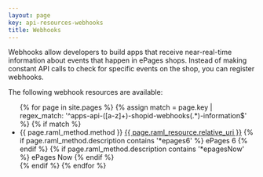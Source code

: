 ```yaml
---
layout: page
key: api-resources-webhooks
title: Webhooks
---
```


Webhooks allow developers to build apps that receive near-real-time information about events that happen in ePages shops.
Instead of making constant API calls to check for specific events on the shop, you can register webhooks.

The following webhook resources are available:

<ul id="resource-list">
  {% for page in site.pages %}
    {% assign match = page.key | regex_match: '^apps-api-([a-z]+)-shopid-webhooks(.*)-information$' %}
    {% if match %}
      <li class="resource-entry">
        <span class="http-method http-method-{{ page.raml_method.method | downcase }}">{{ page.raml_method.method }}</span>
        <a href="{{ page.url | prepend: site.baseurl }}">{{ page.raml_resource.relative_uri }}</a>
        {% if page.raml_method.description contains '*epages6' %}
          <span class='ep-label-6 ep-label'>ePages 6</span>
        {% endif %}
        {% if page.raml_method.description contains '*epagesNow' %}
          <span class='ep-label-now ep-label'>ePages Now</span>
        {% endif %}
      </li>
    {% endif %}
  {% endfor %}
</ul>
